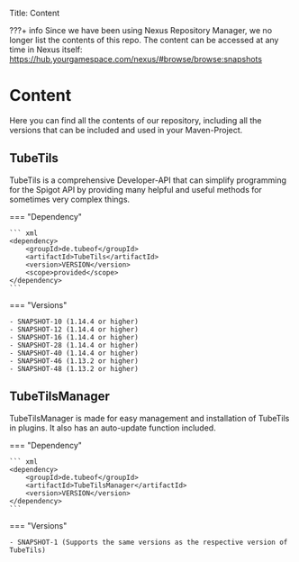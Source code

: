 Title: Content

???+ info
    Since we have been using Nexus Repository Manager, we no longer list the contents of this repo.
    The content can be accessed at any time in Nexus itself:
    https://hub.yourgamespace.com/nexus/#browse/browse:snapshots


# Content

Here you can find all the contents of our repository, including all the versions that can be included and used in your Maven-Project.

## TubeTils

TubeTils is a comprehensive Developer-API that can simplify programming for the Spigot API by providing many helpful and useful methods for sometimes very complex things.

=== "Dependency"

    ``` xml
    <dependency>
        <groupId>de.tubeof</groupId>
        <artifactId>TubeTils</artifactId>
        <version>VERSION</version>
        <scope>provided</scope>
    </dependency>
    ```

=== "Versions"

    - SNAPSHOT-10 (1.14.4 or higher)
    - SNAPSHOT-12 (1.14.4 or higher)
    - SNAPSHOT-16 (1.14.4 or higher)
    - SNAPSHOT-28 (1.14.4 or higher)
    - SNAPSHOT-40 (1.14.4 or higher)
    - SNAPSHOT-46 (1.13.2 or higher)
    - SNAPSHOT-48 (1.13.2 or higher)

## TubeTilsManager

TubeTilsManager is made for easy management and installation of TubeTils in plugins. It also has an auto-update function included. 

=== "Dependency"

    ``` xml
    <dependency>
        <groupId>de.tubeof</groupId>
        <artifactId>TubeTilsManager</artifactId>
        <version>VERSION</version>
    </dependency>
    ```

=== "Versions"

    - SNAPSHOT-1 (Supports the same versions as the respective version of TubeTils)
